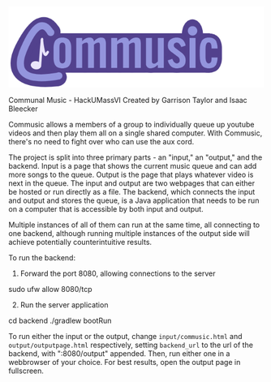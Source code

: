 ![Commusic Logo](/logo/smoothlogoV3.png)

Communal Music - HackUMassVI
Created by Garrison Taylor and Isaac Bleecker

Commusic allows a members of a group to individually queue up youtube videos and then play them all on a single shared computer. With Commusic, there's no need to fight over who can use the aux cord.

The project is split into three primary parts - an "input," an "output," and the backend. Input is a page that shows the current music queue and can add more songs to the queue. Output is the page that plays whatever video is next in the queue. The input and output are two webpages that can either be hosted or run directly as a file. The backend, which connects the input and output and stores the queue, is a Java application that needs to be run on a computer that is accessible by both input and output.

Multiple instances of all of them can run at the same time, all connecting to one backend, although running multiple instances of the output side will achieve potentially counterintuitive results.

To run the backend: 

1) Forward the port 8080, allowing connections to the server

  sudo ufw allow 8080/tcp

2) Run the server application

  cd backend
  ./gradlew bootRun

To run either the input or the output, change `input/commusic.html` and `output/outputpage.html` respectively, setting `backend_url` to the url of the backend, with ":8080/output" appended. Then, run either one in a webbrowser of your choice. For best results, open the output page in fullscreen.

